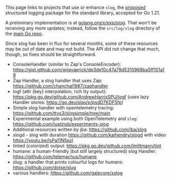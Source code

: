 This page links to projects that use or enhance `slog`, the [proposed](https://go.dev/issue/56345) structured logging package for the standard library, accepted for Go 1.21.

A preliminary implementation is at [golang.org/x/exp/slog](https://pkg.go.dev/golang.org/x/exp/slog). That won't be receiving any more updates; instead, follow the `src/log/slog` directory of the [main Go repo](https://go.googlesource.com/go).

Since slog has been in flux for several months, some of these resources may be out of date and may not build. The API did not change that much, though, so fixes should be straightforward.

- ConsoleHandler (similar to Zap's ConsoleEncoder): https://gist.github.com/wijayaerick/de3de10c47a79d5310968ba5ff101a19
- Zap Handler, a slog handler that uses Zap: https://github.com/chanchal1987/zaphandler
- logf (attr {key} interpolation, rich tty output): https://pkg.go.dev/github.com/AndrewHarrisSPU/logf (uses lazy Handler stores: https://go.dev/play/p/psdD7KDF5fp)
- Simple slog handler with opentelemetry tracing: https://github.com/ttys3/slogsimple/tree/main
- Experimental example using both OpenTelemetry and `slog`: https://github.com/justinsb/experiments-slog
- Additional resources written by jba: https://github.com/jba/slog
- slogd - slog with duration https://github.com/kaihendry/slogd with video https://youtu.be/IsPa11N5pzI
- tinted (colorized) output: https://pkg.go.dev/github.com/lmittmann/tint
- humane: a human-friendly (but still largely structured) slog Handler: https://github.com/telemachus/humane
- slug: a handler that prints colourful logs for humans: https://github.com/dotse/slug
- various handlers: https://github.com/galecore/xslog
